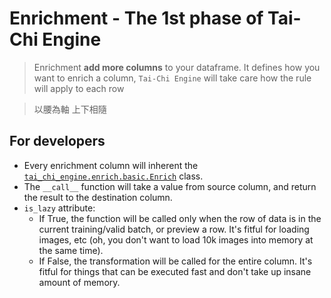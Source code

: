 # Enrichment - The 1st phase of Tai-Chi Engine

> Enrichment **add more columns** to your dataframe. It defines how you want to enrich a column, ```Tai-Chi Engine``` will take care how the rule will apply to each row

> 以腰為軸 上下相隨

## For developers
* Every enrichment column will inherent the [```tai_chi_engine.enrich.basic.Enrich```](./basic.py) class.
* The ```__call__``` function will take a value from source column, and return the result to the destination column.
* ```is_lazy``` attribute:
    * If True, the function will be called only when the row of data is in the current training/valid batch, or preview a row. It's fitful for loading images, etc (oh, you don't want to load 10k images into memory at the same time).
    * If False, the transformation will be called for the entire column. It's fitful for things that can be executed fast and don't take up insane amount of memory.